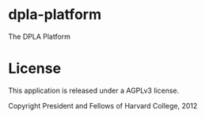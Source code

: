 dpla-platform
=============

The DPLA Platform

License
========
This application is released under a AGPLv3 license.

Copyright President and Fellows of Harvard College, 2012

